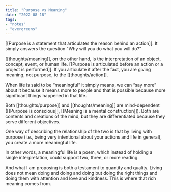 ```yaml
---
title: "Purpose vs Meaning"
date: "2022-08-18"
tags:
- "notes"
- "evergreens"
---
```


[[Purpose is a statement that articulates the reason behind an action]]. It simply answers the question "Why will you do what you will do?"

[[thoughts/meaning]], on the other hand, is the interpretation of an object, concept, event, or human life. [[Purpose is articulated before an action or a project is performed]]. If you articulate it after the fact, you are giving meaning, not purpose, to the [[thoughts/action]].

When life is said to be “meaningful” it simply means, we can “say more” about it because it means more to people and that is possible because more significant things happened in that life.

Both [[thoughts/purpose]] and [[thoughts/meaning]] are mind-dependent ([[Purpose is conscious]], [[Meaning is a mental construction]]). Both are contents and creations of the mind, but they are differentiated because they serve different objectives.

One way of describing the relationship of the two is that by living with purpose (i.e., being very intentional about your actions and life in general), you create a more meaningful life.

In other words, a meaningful life is a poem, which instead of holding a single interpretation, could support two, three, or more reading.

And what I am proposing is both a testament to quantity and quality. Living does not mean doing and doing and doing but doing the right things and doing them with attention and love and kindness. This is where that rich meaning comes from.